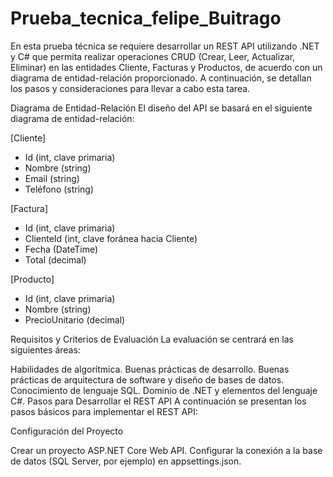 # Prueba_tecnica_felipe_Buitrago

En esta prueba técnica se requiere desarrollar un REST API utilizando .NET y C# que permita realizar operaciones CRUD (Crear, Leer, Actualizar, Eliminar) en las entidades Cliente, Facturas y Productos, de acuerdo con un diagrama de entidad-relación proporcionado. A continuación, se detallan los pasos y consideraciones para llevar a cabo esta tarea.

Diagrama de Entidad-Relación
El diseño del API se basará en el siguiente diagrama de entidad-relación:

[Cliente]
- Id (int, clave primaria)
- Nombre (string)
- Email (string)
- Teléfono (string)

[Factura]
- Id (int, clave primaria)
- ClienteId (int, clave foránea hacia Cliente)
- Fecha (DateTime)
- Total (decimal)

[Producto]
- Id (int, clave primaria)
- Nombre (string)
- PrecioUnitario (decimal)

Requisitos y Criterios de Evaluación
La evaluación se centrará en las siguientes áreas:

Habilidades de algorítmica.
Buenas prácticas de desarrollo.
Buenas prácticas de arquitectura de software y diseño de bases de datos.
Conocimiento de lenguaje SQL.
Dominio de .NET y elementos del lenguaje C#.
Pasos para Desarrollar el REST API
A continuación se presentan los pasos básicos para implementar el REST API:

Configuración del Proyecto

Crear un proyecto ASP.NET Core Web API.
Configurar la conexión a la base de datos (SQL Server, por ejemplo) en appsettings.json.
